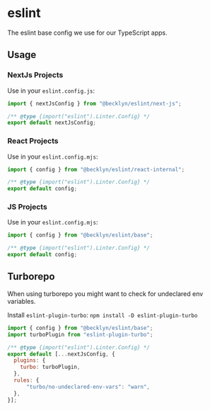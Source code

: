 # eslint

The eslint base config we use for our TypeScript apps.

## Usage

### NextJs Projects

Use in your `eslint.config.js`:

```js
import { nextJsConfig } from "@becklyn/eslint/next-js";

/** @type {import("eslint").Linter.Config} */
export default nextJsConfig;
```


### React Projects

Use in your `eslint.config.mjs`:

```js
import { config } from "@becklyn/eslint/react-internal";

/** @type {import("eslint").Linter.Config} */
export default config;
```

### JS Projects

Use in your `eslint.config.mjs`:

```js
import { config } from "@becklyn/eslint/base";

/** @type {import("eslint").Linter.Config} */
export default config;
```


## Turborepo

When using turborepo you might want to check for undeclared env variables.

Install `eslint-plugin-turbo`: `npm install -D eslint-plugin-turbo`

```js
import { config } from "@becklyn/eslint/base";
import turboPlugin from "eslint-plugin-turbo";

/** @type {import("eslint").Linter.Config} */
export default [...nextJsConfig, {
  plugins: {
    turbo: turboPlugin,
  },
  rules: {
      "turbo/no-undeclared-env-vars": "warn",
  },
}];
```
